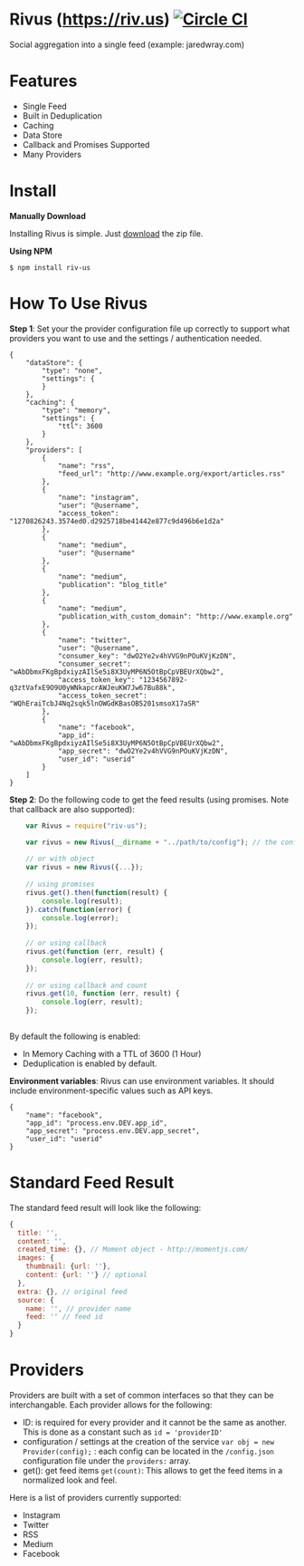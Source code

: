 # Rivus (https://riv.us) [![Circle CI](https://circleci.com/gh/jaredwray/rivus.svg?style=svg&circle-token=a205a8a619b81eb76f74b8bad198065576252fa7)](https://circleci.com/gh/jaredwray/rivus)
Social aggregation into a single feed (example: jaredwray.com)

# Features
* Single Feed
* Built in Deduplication    
* Caching
* Data Store
* Callback and Promises Supported
* Many Providers

# Install
**Manually Download**

Installing Rivus is simple. Just [download](https://riv.us/download/latest/rivus_package.zip) the zip file.

**Using NPM**
```
$ npm install riv-us
```

# How To Use Rivus
**Step 1**: Set your the provider configuration file up correctly to support what providers you want to use and the settings / authentication needed.
```
{
    "dataStore": {
        "type": "none",
        "settings": {
        }
    },
    "caching": {
        "type": "memory",
        "settings": {
            "ttl": 3600
        }
    },
    "providers": [
        {
            "name": "rss",
            "feed_url": "http://www.example.org/export/articles.rss"
        },
        {
            "name": "instagram",
            "user": "@username",
            "access_token": "1270826243.3574ed0.d2925718be41442e877c9d496b6e1d2a"
        },
        {
            "name": "medium",
            "user": "@username"
        },
        {
            "name": "medium",
            "publication": "blog_title"
        },
        {
            "name": "medium",
            "publication_with_custom_domain": "http://www.example.org"
        },
        {
            "name": "twitter",
            "user": "@username",
            "consumer_key": "dwO2Ye2v4hVVG9nPOuKVjKzDN",
            "consumer_secret": "wAbDbmxFKgBpdxiyzAIlSe5i8X3UyMP6N5OtBpCpVBEUrXQbw2",
            "access_token_key": "1234567892-q3ztVafxE9O9U0yWNkapcrAWJeuKW7Jw67Bu88k",
            "access_token_secret": "WQhEraiTcbJ4Nq2sqk5lnOWGdKBasOB5201smsoX17aSR"
        },
        {
            "name": "facebook",
            "app_id": "wAbDbmxFKgBpdxiyzAIlSe5i8X3UyMP6N5OtBpCpVBEUrXQbw2",
            "app_secret": "dwO2Ye2v4hVVG9nPOuKVjKzDN",
            "user_id": "userid"
        }
    ]
}
```
**Step 2**: Do the following code to get the feed results (using promises. Note that callback are also supported):
```javascript
    var Rivus = require("riv-us");

    var rivus = new Rivus(__dirname + "../path/to/config"); // the config should list the providers and their settings
    
    // or with object
    var rivus = new Rivus({...});
    
    // using promises
    rivus.get().then(function(result) {
        console.log(result);
    }).catch(function(error) {
        console.log(error);
    });
    
    // or using callback
    rivus.get(function (err, result) {
        console.log(err, result);
    });
    
    // or using callback and count
    rivus.get(10, function (err, result) {
        console.log(err, result);
    });
    
```

By default the following is enabled:
* In Memory Caching with a TTL of 3600 (1 Hour)
* Deduplication is enabled by default.

**Environment variables**: Rivus can use environment variables. It should include environment-specific values such as API keys.
```
{
    "name": "facebook",
    "app_id": "process.env.DEV.app_id",
    "app_secret": "process.env.DEV.app_secret",
    "user_id": "userid"
}
```

# Standard Feed Result
The standard feed result will look like the following:
```javascript
{
  title: '',
  content: '',
  created_time: {}, // Moment object - http://momentjs.com/
  images: {
    thumbnail: {url: ''}, 
    content: {url: ''} // optional
  },
  extra: {}, // original feed
  source: {
    name: '', // provider name
    feed: '' // feed id
  }
}
```

# Providers
Providers are built with a set of common interfaces so that they can be interchangable. Each provider allows for the following:
* ID: is required for every provider and it cannot be the same as another. This is done as a constant such as ```id = 'providerID'```
* configuration / settings at the creation of the service ```var obj = new Provider(config);``` : each config can be located in the ```/config.json``` configuration file under the ```providers:``` array.
* get(): get feed items ```get(count)```: This allows to get the feed items in a normalized look and feel.

Here is a list of providers currently supported:

* Instagram
* Twitter
* RSS
* Medium
* Facebook

